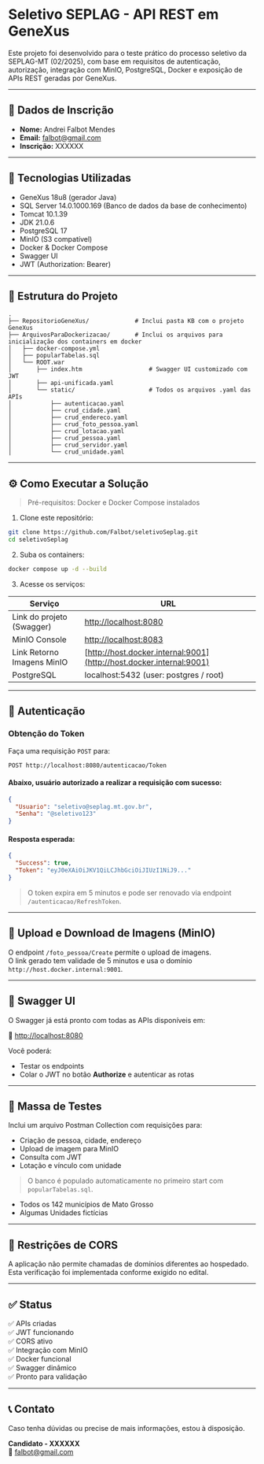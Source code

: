 
# Seletivo SEPLAG - API REST em GeneXus

Este projeto foi desenvolvido para o teste prático do processo seletivo da SEPLAG-MT (02/2025), com base em requisitos de autenticação, autorização, integração com MinIO, PostgreSQL, Docker e exposição de APIs REST geradas por GeneXus.

---

## 📌 Dados de Inscrição

- **Nome:** Andrei Falbot Mendes  
- **Email:** falbot@gmail.com  
- **Inscrição:** XXXXXX  

---

## 🚀 Tecnologias Utilizadas

- GeneXus 18u8 (gerador Java)
- SQL Server 14.0.1000.169 (Banco de dados da base de conhecimento)
- Tomcat 10.1.39
- JDK 21.0.6
- PostgreSQL 17
- MinIO (S3 compatível)
- Docker & Docker Compose
- Swagger UI
- JWT (Authorization: Bearer)

---

## 🧩 Estrutura do Projeto

```
.
├── RepositorioGeneXus/             # Inclui pasta KB com o projeto GeneXus
├── ArquivosParaDockerizacao/       # Inclui os arquivos para inicialização dos containers em docker
│   ├── docker-compose.yml
│   ├── popularTabelas.sql
│   └── ROOT.war
│       ├── index.htm                   # Swagger UI customizado com JWT
│       ├── api-unificada.yaml
│       └── static/                     # Todos os arquivos .yaml das APIs
│           ├── autenticacao.yaml
│           ├── crud_cidade.yaml
│           ├── crud_endereco.yaml
│           ├── crud_foto_pessoa.yaml
│           ├── crud_lotacao.yaml
│           ├── crud_pessoa.yaml
│           ├── crud_servidor.yaml
│           └── crud_unidade.yaml
```

---

## ⚙️ Como Executar a Solução

> Pré-requisitos: Docker e Docker Compose instalados

1. Clone este repositório:
```bash
git clone https://github.com/Falbot/seletivoSeplag.git
cd seletivoSeplag
```

2. Suba os containers:
```bash
docker compose up -d --build
```

3. Acesse os serviços:

| Serviço                     | URL                                                                  |
|-----------------------------|----------------------------------------------------------------------|
| Link do projeto (Swagger)   | [http://localhost:8080](http://localhost:8080)                       |
| MinIO Console               | [http://localhost:8083](http://localhost:8083)                       |
| Link Retorno Imagens MinIO  | [http://host.docker.internal:9001](http://host.docker.internal:9001) |
| PostgreSQL                  | localhost:5432 (user: postgres / root)                               |

---

## 🔐 Autenticação

### Obtenção do Token
Faça uma requisição `POST` para:
```
POST http://localhost:8080/autenticacao/Token
```

#### Abaixo, usuário autorizado a realizar a requisição com sucesso:
```json
{
  "Usuario": "seletivo@seplag.mt.gov.br",
  "Senha": "@seletivo123"
}
```

#### Resposta esperada:
```json
{
  "Success": true,
  "Token": "eyJ0eXAiOiJKV1QiLCJhbGciOiJIUzI1NiJ9..."
}
```

> O token expira em 5 minutos e pode ser renovado via endpoint `/autenticacao/RefreshToken`.

---

## 📂 Upload e Download de Imagens (MinIO)

O endpoint `/foto_pessoa/Create` permite o upload de imagens.  
O link gerado tem validade de 5 minutos e usa o domínio `http://host.docker.internal:9001`.

---

## 📘 Swagger UI

O Swagger já está pronto com todas as APIs disponíveis em:

📎 [http://localhost:8080](http://localhost:8080)

Você poderá:
- Testar os endpoints
- Colar o JWT no botão **Authorize** e autenticar as rotas

---

## 🧪 Massa de Testes

Inclui um arquivo Postman Collection com requisições para:

- Criação de pessoa, cidade, endereço
- Upload de imagem para MinIO
- Consulta com JWT
- Lotação e vínculo com unidade

> O banco é populado automaticamente no primeiro start com `popularTabelas.sql`.
- Todos os 142 municípios de Mato Grosso
- Algumas Unidades fictícias

---

## 🛑 Restrições de CORS

A aplicação não permite chamadas de domínios diferentes ao hospedado.  
Esta verificação foi implementada conforme exigido no edital.

---

## ✅ Status

✅ APIs criadas  
✅ JWT funcionando  
✅ CORS ativo  
✅ Integração com MinIO  
✅ Docker funcional  
✅ Swagger dinâmico  
✅ Pronto para validação

---

## 📞 Contato

Caso tenha dúvidas ou precise de mais informações, estou à disposição.

**Candidato - XXXXXX**  
📩 falbot@gmail.com
